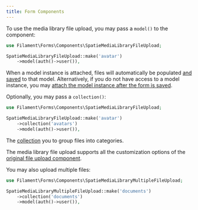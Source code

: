 ```yaml
---
title: Form Components
---
```


To use the media library file upload, you may pass a `model()` to the component:

```php
use Filament\Forms\Components\SpatieMediaLibraryFileUpload;

SpatieMediaLibraryFileUpload::make('avatar')
    ->model(auth()->user()),
```

When a model instance is attached, files will automatically be populated [and saved](/docs/forms/building-forms#field-relationships) to that model. Alternatively, if you do not have access to a model instance, you may [attach the model instance after the form is saved](/docs/forms/building-forms#saving-field-relationships-manually).

Optionally, you may pass a `collection()`:

```php
use Filament\Forms\Components\SpatieMediaLibraryFileUpload;

SpatieMediaLibraryFileUpload::make('avatar')
    ->collection('avatars')
    ->model(auth()->user()),
```

The [collection](https://spatie.be/docs/laravel-medialibrary/v9/working-with-media-collections/simple-media-collections) you to group files into categories.

The media library file upload supports all the customization options of the [original file upload component](/docs/forms/fields#file-upload).

You may also upload multiple files:

```php
use Filament\Forms\Components\SpatieMediaLibraryMultipleFileUpload;

SpatieMediaLibraryMultipleFileUpload::make('documents')
    ->collection('documents')
    ->model(auth()->user()),
```
